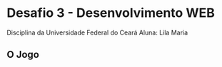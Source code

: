 # Desafio 3 - Desenvolvimento WEB
Disciplina da Universidade Federal do Ceará
Aluna: Lila Maria

## O Jogo
